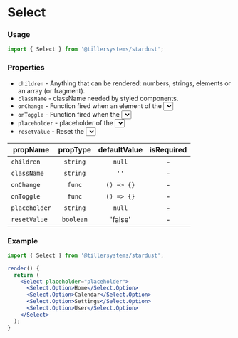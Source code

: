 # Select

### Usage

```jsx
import { Select } from '@tillersystems/stardust';
```

<!-- STORY -->

### Properties

- `children` - Anything that can be rendered: numbers, strings, elements or an array (or fragment).
- `className` - className needed by styled components.
- `onChange` - Function fired when an element of the <Select /> is selected.
- `onToggle` - Function fired when the <Select /> is toggled.
- `placeholder` - placeholder of the <Select /> component.
- `resetValue` - Reset the <Select /> value.

| propName      | propType  | defaultValue | isRequired |
| ------------- | :-------: | :----------: | :--------: |
| `children`    | `string`  |    `null`    |     -      |
| `className`   | `string`  |     `''`     |     -      |
| `onChange`    |  `func`   |  `() => {}`  |     -      |
| `onToggle`    |  `func`   |  `() => {}`  |     -      |
| `placeholder` | `string`  |    `null`    |     -      |
| `resetValue`  | `boolean` |   'false'    |     -      |

### Example

```jsx
import { Select } from '@tillersystems/stardust';

render() {
  return (
    <Select placeholder="placeholder">
      <Select.Option>Home</Select.Option>
      <Select.Option>Calendar</Select.Option>
      <Select.Option>Settings</Select.Option>
      <Select.Option>User</Select.Option>
    </Select>
  );
}
```
